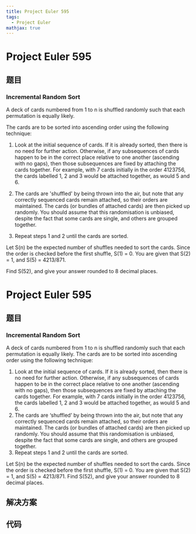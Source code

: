 ```yaml
---
title: Project Euler 595
tags:
  - Project Euler
mathjax: true
---
```

<escape><!-- more --></escape>
    
# Project Euler 595
## 题目
### Incremental Random Sort


A deck of cards numbered from 1 to n is shuffled randomly such that each permutation is equally likely.


The cards are to be sorted into ascending order using the following technique:
<ol><li> Look at the initial sequence of cards.  If it is already sorted, then there is no need for further action.  Otherwise, if any subsequences of cards happen to be in the correct place relative to one another (ascending with no gaps), then those subsequences are fixed by attaching the cards together.  For example, with 7 cards initially in the order 4123756, the cards labelled 1, 2 and 3 would be attached together, as would 5 and 6.
</li></ol><ol start="2"><li> The cards are 'shuffled' by being thrown into the air, but note that any correctly sequenced cards remain attached, so their orders are maintained.  The cards (or bundles of attached cards) are then picked up randomly.  You should assume that this randomisation is unbiased, despite the fact that some cards are single, and others are grouped together. 
</li></ol><ol start="3"><li> Repeat steps 1 and 2 until the cards are sorted. 
</li></ol>
   Let S(n) be the expected number of shuffles needed to sort the cards. Since the order is checked before the first shuffle, S(1) = 0. You are given that S(2) = 1, and S(5) = 4213/871.


Find S(52), and give your answer rounded to 8 decimal places.



# Project Euler 595
## 题目
### Incremental Random Sort

A deck of cards numbered from 1 to n is shuffled randomly such that each permutation is equally likely.
The cards are to be sorted into ascending order using the following technique:
<ol>
<li>Look at the initial sequence of cards.  If it is already sorted, then there is no need for further action.  Otherwise, if any subsequences of cards happen to be in the correct place relative to one another (ascending with no gaps), then those subsequences are fixed by attaching the cards together. For example, with 7 cards initially in the order 4123756, the cards labelled 1, 2 and 3 would be attached together, as would 5 and 6.</li>
<li>The cards are ‘shuffled’ by being thrown into the air, but note that any correctly sequenced cards remain attached, so their orders are maintained.  The cards (or bundles of attached cards) are then picked up randomly.  You should assume that this randomisation is unbiased, despite the fact that some cards are single, and others are grouped together. </li>
<li>Repeat steps 1 and 2 until the cards are sorted. </li>
</ol>
Let S(n) be the expected number of shuffles needed to sort the cards. Since the order is checked before the first shuffle, S(1) = 0. You are given that S(2) = 1, and S(5) = 4213/871.
Find S(52), and give your answer rounded to 8 decimal places.


## 解决方案


## 代码



